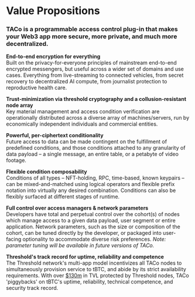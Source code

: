 # Value Propositions

### TACo is a programmable access control plug-in that makes your Web3 app more secure, more private, and much more decentralized.

**End-to-end encryption for everything**\
Built on the privacy-for-everyone principles of mainstream end-to-end encrypted messengers, but useful across a wider set of domains and use cases.
Everything from live-streaming to connected vehicles, from secret recovery to decentralized AI compute, from journalist protection to reproductive health care.

**Trust-minimization via threshold cryptography and a collusion-resistant node array**\
Key material management and access condition verification are operationally distributed across a diverse array of machines/servers, run by economically independent individuals and commercial entities.

**Powerful, per-ciphertext conditionality**\
Future access to data can be made contingent on the fulfillment of predefined conditions, and those conditions attached to any granularity of data payload – a single message, an entire table, or a petabyte of video footage.

**Flexible condition composability**\
Conditions of all types – NFT-holding, RPC, time-based, known keypairs – can be mixed-and-matched using logical operators and flexible prefix notation into virtually any desired combination. 
Conditions can also be flexibly surfaced at different stages of runtime.

**Full control over access managers & network parameters**\
Developers have total and perpetual control over the cohort(s) of nodes which manage access to a given data payload, user segment or entire application.
Network parameters, such as the size or composition of the cohort, can be tuned directly by the developer, or packaged into user-facing optionality to accommodate diverse risk preferences.
_Note: parameter tuning will be available in future versions of TACo._

**Threshold's track record for uptime, reliability and competence**\
The Threshold network's multi-app model incentivizes all TACo nodes to simultaneously provision service to tBTC, and abide by its strict availability requirements.
With over [$130m](https://dune.com/threshold/tbtc) in TVL protected by Threshold nodes, TACo 'piggybacks' on tBTC's uptime, reliability, technical competence, and security track record.
